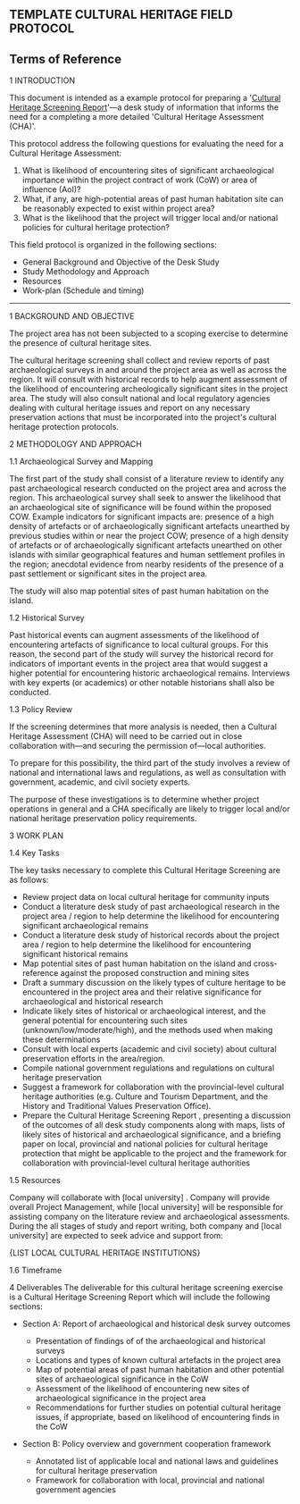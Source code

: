 ## TEMPLATE CULTURAL HERITAGE FIELD PROTOCOL

## Terms of Reference


1 INTRODUCTION

This document is intended as a example protocol for preparing a '[Cultural Heritage Screening Report](# )'&mdash;a desk study of information that informs the need for a completing a more detailed 'Cultural Heritage Assessment (CHA)'.

This protocol address the following questions for evaluating the need for a Cultural Heritage Assessment:
1. What is likelihood of encountering sites of significant archaeological importance within the project contract of work (CoW) or area of influence (AoI)?
2. What, if any, are high-potential areas of past human habitation site can be reasonably expected to exist within project area?
3. What is the likelihood that the project will trigger local and/or national policies for cultural heritage protection?

This field protocol is organized in the following sections:

* General Background and Objective of the Desk Study
* Study Methodology and Approach
* Resources
* Work-plan (Schedule and timing)

---

1 BACKGROUND AND OBJECTIVE

The project area has not been subjected to a scoping exercise to determine the presence of cultural heritage sites.

The cultural heritage screening shall collect and review reports of past archaeological surveys in and around the project area as well as across the region. It will consult with historical records to help augment assessment of the likelihood of encountering archeologically significant sites in the project area. The study will also consult national and local regulatory agencies dealing with cultural heritage issues and report on any necessary preservation actions that must be incorporated into the project's cultural heritage protection protocols.

2 METHODOLOGY AND APPROACH

1.1 Archaeological Survey and Mapping

The first part of the study shall consist of a literature review to identify any past archaeological research conducted on the project area  and across the region. This archaeological survey shall seek to answer the likelihood that an archaeological site of significance will be found within the proposed COW. Example indicators for significant impacts are: presence of a high density of artefacts or of archaeologically significant artefacts unearthed by previous studies within or near the project COW; presence of a high density of artefacts or of archaeologically significant artefacts unearthed on other islands with similar geographical features and human settlement profiles in the region; anecdotal evidence from nearby residents of the presence of a past settlement or significant sites in the project area.

The study will also map potential sites of past human habitation on the island.

1.2 Historical Survey

Past historical events can augment assessments of the likelihood of encountering artefacts of significance to local cultural groups. For this reason, the second part of the study will survey the historical record for indicators of important events in the project area that would suggest a higher potential for encountering historic archaeological remains. Interviews with key experts (or academics) or other notable historians shall also be conducted.        

1.3 Policy Review

If the screening determines that more analysis is needed, then a Cultural Heritage Assessment (CHA) will need to be carried out in close collaboration with—and securing the permission of—local authorities.

To prepare for this possibility, the third part of the study involves a review of national and international laws and regulations, as well as consultation with government, academic, and civil society experts.

The purpose of these investigations is to determine whether project operations in general and a CHA specifically are likely to trigger local and/or national heritage preservation policy requirements.

3 WORK PLAN

1.4 Key Tasks

The key tasks necessary to complete this Cultural Heritage Screening are as follows:

* Review project data on local cultural heritage for community inputs
* Conduct a literature desk study of past archaeological research in the project area / region to help determine the likelihood for encountering significant archaeological remains
* Conduct a literature desk study of historical records about the project area / region to help determine the likelihood for encountering significant historical remains
* Map potential sites of past human habitation on the island and cross-reference against the proposed construction and mining sites
* Draft a summary discussion on the likely types of culture heritage to be encountered in the project area and their relative significance for archaeological and historical research
* Indicate likely sites of historical or archaeological interest, and the general potential for encountering such sites (unknown/low/moderate/high), and the methods used when making these determinations
* Consult with local experts (academic and civil society) about cultural preservation efforts in the area/region.
* Compile national government regulations and regulations on cultural heritage preservation
* Suggest a framework for collaboration with the provincial-level cultural heritage authorities (e.g. Culture and Tourism Department, and the History and Traditional Values Preservation Office).
* Prepare the Cultural Heritage Screening Report , presenting a discussion of the outcomes of all desk study components along with maps, lists of likely sites of historical and archaeological significance, and a briefing paper on local, provincial and national policies for cultural heritage protection that might be applicable to the project and the framework for collaboration with provincial-level cultural heritage authorities

1.5 Resources

Company will collaborate with [local university] . Company will provide overall Project Management, while [local university] will be responsible for assisting company on the literature review and archaeological assessments. During the all stages of study and report writing, both company and [local university] are expected to seek advice and support from:  

{LIST LOCAL CULTURAL HERITAGE INSTITUTIONS}

1.6 Timeframe


4 Deliverables
The deliverable for this cultural heritage screening exercise is a Cultural Heritage Screening Report which will include the following sections:

* Section A: Report of archaeological and historical desk survey outcomes
   - Presentation of findings of of the archaeological and historical surveys
   - Locations and types of known cultural artefacts in the project area
   - Map of potential areas of past human habitation and other potential sites of archaeological significance in the CoW
   - Assessment of the likelihood of encountering new sites of archaeological significance in the project area
   - Recommendations for further studies on potential cultural heritage issues, if appropriate, based on likelihood of encountering finds in the CoW

* Section B: Policy overview and government cooperation framework
   - Annotated list of applicable local and national laws and guidelines for cultural heritage preservation
   - Framework for collaboration with local, provincial and national government agencies
